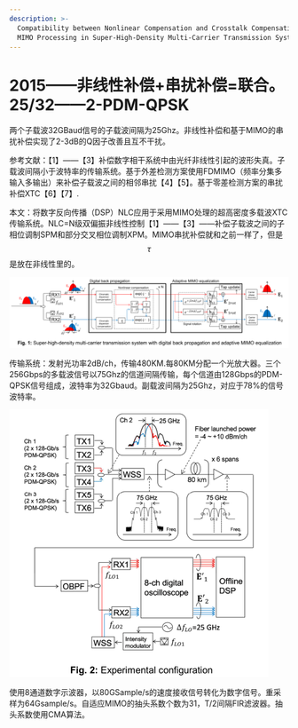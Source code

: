 ```yaml
---
description: >-
  Compatibility between Nonlinear Compensation and Crosstalk Compensation Using
  MIMO Processing in Super-High-Density Multi-Carrier Transmission System
---
```


# 2015——非线性补偿+串扰补偿=联合。25/32——2-PDM-QPSK

两个子载波32GBaud信号的子载波间隔为25Ghz。非线性补偿和基于MIMO的串扰补偿实现了2-3dB的Q因子改善且互不干扰。

参考文献：【1】——【3】补偿数字相干系统中由光纤非线性引起的波形失真。子载波间隔小于波特率的传输系统。基于外差检测方案使用FDMIMO（频率分集多输入多输出）来补偿子载波之间的相邻串扰【4】【5】。基于零差检测方案的串扰补偿XTC【6】【7】.

本文：将数字反向传播（DSP）NLC应用于采用MIMO处理的超高密度多载波XTC传输系统。NLC=N级双偏振非线性控制【1】——【3】——补偿子载波之间的子相位调制SPM和部分交叉相位调制XPM。MIMO串扰补偿就和之前一样了，但是$$\tau$$是放在非线性里的。

![&#x975E;&#x7EBF;&#x6027;&#x548C;MIMO&#x8865;&#x507F;&#x56FE;](../../../.gitbook/assets/image%20%2813%29.png)

传输系统：发射光功率2dB/ch，传输480KM.每80KM分配一个光放大器。三个256Gbps的多载波信号以75Ghz的信道间隔传输，每个信道由128Gbps的PDM-QPSK信号组成，波特率为32Gbaud。副载波间隔为25Ghz，对应于78%的信号波特率。

![&#x4E09;&#x4E2A;&#x901A;&#x9053;&#x53D1;&#x9001;&#x56FE;](../../../.gitbook/assets/image%20%2812%29.png)

使用8通道数字示波器，以80GSample/s的速度接收信号转化为数字信号。重采样为64Gsample/s。自适应MIMO的抽头系数个数为31，T/2间隔FIR滤波器。抽头系数使用CMA算法。

